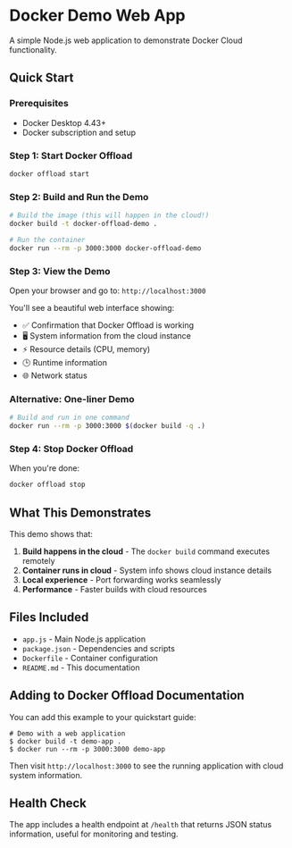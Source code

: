 # Docker Demo Web App

A simple Node.js web application to demonstrate Docker Cloud functionality.

## Quick Start 

### Prerequisites
- Docker Desktop 4.43+
- Docker subscription and setup

### Step 1: Start Docker Offload
```bash
docker offload start
```

### Step 2: Build and Run the Demo
```bash
# Build the image (this will happen in the cloud!)
docker build -t docker-offload-demo .

# Run the container
docker run --rm -p 3000:3000 docker-offload-demo
```

### Step 3: View the Demo
Open your browser and go to: `http://localhost:3000`

You'll see a beautiful web interface showing:
- ✅ Confirmation that Docker Offload is working
- 🖥️ System information from the cloud instance
- ⚡ Resource details (CPU, memory)
- 🕒 Runtime information
- 🌐 Network status

### Alternative: One-liner Demo
```bash
# Build and run in one command
docker run --rm -p 3000:3000 $(docker build -q .)
```

### Step 4: Stop Docker Offload
When you're done:
```bash
docker offload stop
```

## What This Demonstrates

This demo shows that:
1. **Build happens in the cloud** - The `docker build` command executes remotely
2. **Container runs in cloud** - System info shows cloud instance details
3. **Local experience** - Port forwarding works seamlessly
4. **Performance** - Faster builds with cloud resources

## Files Included

- `app.js` - Main Node.js application
- `package.json` - Dependencies and scripts
- `Dockerfile` - Container configuration
- `README.md` - This documentation

## Adding to Docker Offload Documentation

You can add this example to your quickstart guide:

```console
# Demo with a web application
$ docker build -t demo-app .
$ docker run --rm -p 3000:3000 demo-app
```

Then visit `http://localhost:3000` to see the running application with cloud system information.

## Health Check

The app includes a health endpoint at `/health` that returns JSON status information, useful for monitoring and testing.
